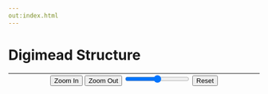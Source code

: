 ```yaml
---
out:index.html
---
```


# Digimead Structure

<div style="text-align: center;">
  <div style="border: 1px solid grey;">
    <div id="panzoom" style="visibility: hidden;"></div>
  </div>
  <div style="display:inline-block;margin-left:auto;margin-right:auto;">
    <button class="zoom-in">Zoom In</button>
    <button class="zoom-out">Zoom Out</button>
    <input type="range" class="zoom-range"></input>
    <button class="reset">Reset</button>
  </div>
</div>
<link rel="stylesheet" type="text/css" href="css/jquery.svg.css"></link>
<script type="text/javascript" src="files/jquery.svg.js"></script>
<script type="text/javascript" src="files/jquery.svgdom.js"></script>
<script type="text/javascript" src="files/jquery.panzoom.min.js"></script>
<style>
.selected, .selectedPlugin, .selectedPluginRef{
  cursor: pointer;
}
.selected rect, .selected path {
  fill: #aaaaac !important;
}
.selectedPlugin rect, .selectedPlugin path {
  stroke: grey !important;
  stroke-width: 1 !important;
  stroke-dasharray: 1,1 !important;
}
.selectedPluginRef {
  stroke: black !important;
  stroke-width: 3 !important;
}
</style>
<script type="text/javascript">
function findProjectDescription(projectId) {
  var result = null;
  _.some(artifact.menu, function(menu) {
    if (menu.length === 3) {
      if (typeof menu[2] !== 'string') {
        return _.some(menu[2], function(submenu) {
          if (submenu[0].toLowerCase() === projectId) {
            result = submenu[1];
            return true;
          }
        });
      }
    };
  });
  return result;
};

$('#panzoom').height($(window).height()/3*2).svg({});
var svg = $('#panzoom').svg('get');
svg.load("files/digi.svg", {
  addTo: false,
  changeSize: true,
  onLoad: function() {
    var mapContainer = $('#panzoom');
    mapContainer.panzoom({
      $zoomIn: $(".zoom-in"),
      $zoomOut: $(".zoom-out"),
      $zoomRange: $(".zoom-range"),
      $reset: $(".reset")
    });
    var adjustMap = function(value) {
      if (value !== "ArtifactsLoaded") { return; }
      _.each(Object.keys(artifact.all), function(name) {
        var common = artifact.all[name].common;
        var projectId = artifact.all[name].common.project.toLowerCase();
        var description = findProjectDescription(projectId);
        if (projectId !== "") {
          //console.log(common.project);
          if (common.pluginForSBT === 1) {
            $("g#" + projectId, svg.root).attr("title", description).hover(function() {
              $(this).addClass("selectedPlugin");
            }, function() {
              $(this).removeClass("selectedPlugin");
            }).click(function() {
              window.location = 'http://' + common.user + '.github.io/' + common.project + '/';
            });
            $("." + projectId, svg.root).attr("title", description).hover(function() {
              $(this).addClass("selectedPluginRef");
              $("g#" + projectId, svg.root).addClass("selectedPlugin");
            }, function() {
              $(this).removeClass("selectedPluginRef");
              $("g#" + projectId, svg.root).removeClass("selectedPlugin");
            }).click(function() {
              window.location = 'http://' + common.user + '.github.io/' + common.project + '/';
            });
          } else {
            $("g#" + projectId, svg.root).attr("title", description).hover(function() {
              $(this).addClass("selected");
            }, function() {
              $(this).removeClass("selected");
            }).click(function() {
              window.location = 'http://' + common.user + '.github.io/' + common.project + '/';
            });
          }
        } else {
          console.log("Unable to process empty projectId for " + name);
        }
      });
    }
    callbacks.add(adjustMap);
    if (site.loaded == site.total) { adjustMap("ArtifactsLoaded"); }
    mapContainer.css("visibility", "visible");
  }
});
</script>
